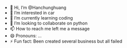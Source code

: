 - 👋 Hi, I’m @Hanchunghuang
- 👀 I’m interested in car
- 🌱 I’m currently learning coding
- 💞️ I’m looking to collaborate on python
- 📫 How to reach me left me a message 
- 😄 Pronouns: ...
- ⚡ Fun fact: Been created several business but all failed 

<!---
Hanchunghuang/Hanchunghuang is a ✨ special ✨ repository because its `README.md` (this file) appears on your GitHub profile.
You can click the Preview link to take a look at your changes.
--->
